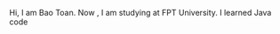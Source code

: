 Hi, I am Bao Toan. Now , I am studying at FPT University. I learned Java code 

<!---
BToan1204/BToan1204 is a ✨ special ✨ repository because its `README.md` (this file) appears on your GitHub profile.
You can click the Preview link to take a look at your changes.
--->
